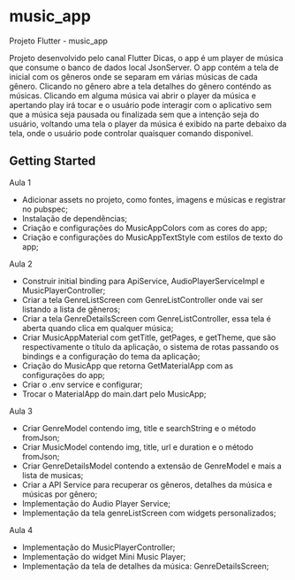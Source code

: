 # music_app

Projeto Flutter - music_app

Projeto desenvolvido pelo canal Flutter Dicas, o app é um player de música que consume o banco de dados local JsonServer.
O app contém a tela de inicial com os gêneros onde se separam em várias músicas de cada gênero. Clicando no gênero abre a tela detalhes do gênero conténdo as músicas. Clicando em alguma música vai abrir o player da música e apertando play irá tocar e o usuário pode interagir com o aplicativo sem que a música seja pausada ou finalizada sem que a intenção seja do usuário, voltando uma tela o player da música é exibido na parte debaixo da tela, onde o usuário pode controlar quaisquer comando disponivel. 

## Getting Started

Aula 1

- Adicionar assets no projeto, como fontes, imagens e músicas e registrar no pubspec;
- Instalação de dependências;
- Criação e configurações do MusicAppColors com as cores do app;
- Criação e configurações do MusicAppTextStyle com estilos de texto do app;


Aula 2

- Construir initial binding para ApiService, AudioPlayerServiceImpl e MusicPlayerController;
- Criar a tela GenreListScreen com GenreListController onde vai ser listando a lista de gêneros;
- Criar a tela GenreDetailsScreen com GenreListController, essa tela é aberta quando clica em qualquer música;
- Criar MusicAppMaterial com getTitle, getPages, e getTheme, que são respectivamente o título da aplicação, o sistema de rotas passando os bindings e a configuração do tema da aplicação;
- Criação do MusicApp que retorna GetMaterialApp com as configurações do app;
- Criar o .env service e configurar;
- Trocar o MaterialApp do main.dart pelo MusicApp;


Aula 3

- Criar GenreModel contendo img, title e searchString e o método fromJson;
- Criar MusicModel contendo img, title, url e duration e o método fromJson;
- Criar GenreDetailsModel contendo a extensão de GenreModel e mais a lista de musicas;
- Criar a API Service para recuperar os gêneros, detalhes da música e músicas por gênero;
- Implementação do Audio Player Service;
- Implementação da tela genreListScreen com widgets personalizados;


Aula 4

- Implementação do MusicPlayerController;
- Implementação do widget Mini Music Player; 
- Implementação da tela de detalhes da música: GenreDetailsScreen;



